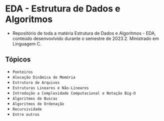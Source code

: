# EDA -  Estrutura de Dados e Algoritmos
* Repositório de toda a matéria Estrutura de Dados e Algoritmos - EDA, conteúdo desenvovlvido durante o semestre de 2023.2. Ministrado em Linguagem C.

## Tópicos
- ``Ponteiros`` 
- ``Alocação Dinâmica de Memória``
- ``Estrutura de Arquivos``
- ``Estruturas Lineares e Não-Lineares``
- ``Introdução a Complexidade Computacional e Notação Big-O``
- ``Algoritmos de Buscas``
- ``Algoritmos de Ordenação``
- ``Recursividade``
- ``Entre outros``
